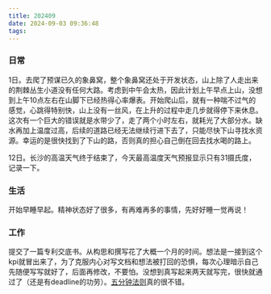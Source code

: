```yaml
---
title: 202409
date: 2024-09-03 09:36:48
tags:
---
```


### 日常

1日。去爬了预谋已久的象鼻窝，整个象鼻窝还处于开发状态，山上除了人走出来的荆棘丛生小道没有任何大路。考虑到中午会太热，因此计划上午早点上山，没想到上午10点左右在山脚下已经热得心率爆表。开始爬山后，就有一种喘不过气的感觉，心跳得特别快，山上没有一丝风，在上升的过程中走几步就得停下来休息。这次有一个巨大的错误就是水带少了，走了两个小时左右，就耗光了大部分水。缺水再加上温度过高，后续的道路已经无法继续行进下去了，只能尽快下山寻找水资源。幸运的是很快找到了下山的路，否则真的担心自己倒在回去找水喝的路上。

12日。长沙的高温天气终于结束了，今天最高温度天气预报显示只有31摄氏度，记录一下。

### 生活

开始早睡早起。精神状态好了很多，有再难再多的事情，先好好睡一觉再说！

### 工作

提交了一篇专利交底书。从构思和撰写花了大概一个月的时间。想法是一接到这个kpi就冒出来了，为了克服内心对写文档和想法被打回的恐惧，每次心理暗示自己先随便写写就好了，后面再修改，不要怕。没想到真写起来两天就写完，很快就通过了（还是有deadline的功劳）。[五分钟法则](https://www.sohu.com/a/538295636_121124347)真的很不错。
